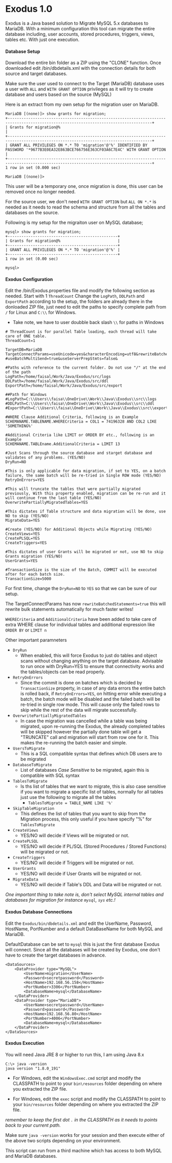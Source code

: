 # Exodus 1.0
Exodus is a Java based solution to Migrate MySQL 5.x databases to MariaDB. With a minimum configuration this tool can migrate the entire database including, user accounts, stored procedures, triggers, views, tables etc. With just one execution. 

#### Database Setup
Download the entire bin folder as a ZIP using the "CLONE" function. Once downloaded edit /bin/dbdetails.xml with the connection details for both source and target databases. 

Make sure the user used to connect to the Target (MariaDB) database uses a user with `ALL` and `WITH GRANT OPTION` privileges as it will try to create database and users based on the source (MySQL)

Here is an extract from my own setup for the migration user on MariaDB.
```
MariaDB [(none)]> show grants for migration;
+-------------------------------------------------------------------------------------------------------------------------------------+
| Grants for migration@%                                                                                                              |
+-------------------------------------------------------------------------------------------------------------------------------------+
| GRANT ALL PRIVILEGES ON *.* TO 'migration'@'%' IDENTIFIED BY PASSWORD '*9677B3E0EA32E863BCE766756E363CF03A6C7E4C' WITH GRANT OPTION |
+-------------------------------------------------------------------------------------------------------------------------------------+
1 row in set (0.000 sec)

MariaDB [(none)]>
```

This user will be a temporary one, once migration is done, this user can be removed once no longer needed.

For the source user, we don't need `WITH GRANT OPTION` but `ALL ON *.*` is needed as it needs to read the schema and structure from all the tables and databases on the source.

Following is my setup for the migraiton user on MySQL database;
```
mysql> show grants for migration;
+------------------------------------------------+
| Grants for migration@%                         |
+------------------------------------------------+
| GRANT ALL PRIVILEGES ON *.* TO 'migration'@'%' |
+------------------------------------------------+
1 row in set (0.00 sec)

mysql>
```

#### Exodus Configuration

Edit the /bin/Exodus.properties file and modify the following section as needed. Start with 1 `ThreadCount` Change the `LogPath`, `DDLPath` and `ExportPath` according to the setup, the folders are already there in the donloaded ZIP file, just need to edit the paths to specify complete path from `/` for Linux and `C:\\` for Windows. 

- Take note, we have to user doubble back slash `\\` for paths in Windows

```
# ThreadCount is for parallel Table loading, each thread will take care of ONE table.
ThreadCount=1

TargetDB=MariaDB
TargetConnectParams=useUnicode=yes&characterEncoding=utf8&rewriteBatchedStatements=true
#useBatchMultiSend=true&useServerPrepStmts=false&

#Paths with reference to the current folder. Do not use "/" at the end of the path
LogPath=/home/faisal/Work/Java/Exodus/src/logs
DDLPath=/home/faisal/Work/Java/Exodus/src/ddl
ExportPath=/home/faisal/Work/Java/Exodus/src/export

##Path for Windows
#LogPath=C:\\Users\\faisa\\OneDrive\\Work\\Java\\Exodus\\src\\logs
#DDLPath=C:\\Users\\faisa\\OneDrive\\Work\\Java\\Exodus\\src\\ddl
#ExportPath=C:\\Users\\faisa\\OneDrive\\Work\\Java\\Exodus\\src\\export

#WHERE Clause Additional Criteria, following is an Example
SCHEMANAME.TABLENAME.WHERECriteria = COL1 = 74196328 AND COL2 LIKE 'SOMETHING%'

#Additional Criteria like LIMIT or ORDER BY etc., following is an Example
SCHEMANAME.TABLEname.AdditionalCriteria = LIMIT 13

#Just Scans through the source database and starget database and validates of any problems. (YES/NO)
DryRun=NO

#This is only applicable for data migration, if set to YES, on a batch failure, the same batch will be re-tried in Single ROW mode (YES/NO)
RetryOnErrors=YES

#This will truncate the tables that were partially migrated previously, With this property enabled, migration can be re-run and it will continue from the last table (YES/NO)
OverwritePartiallyMigratedTables=YES

#This dictates if Table structure and data migration will be done, use NO to skip (YES/NO)
MigrateData=YES

#Create (YES/NO) for Additional Objects while Migrating (YES/NO)
CreateViews=YES
CreatePLSQL=YES
CreateTriggers=YES

#This dictates of user Grants will be migrated or not, use NO to skip Grants migration (YES/NO)
UserGrants=YES

#TransactionSize is the size of the Batch, COMMIT will be executed after for each batch size.
TransactionSize=5000
```

For first time, change the `DryRun=NO` to `YES` so that we can be sure of our setup.

The TargetConnectParams has now `rewriteBatchedStatements=true` this will rewrite bulk statements automatically for much faster writes!

`WHERECriteria` and `AdditionalCriteria` have been added to take care of extra WHERE clause for individual tables and additional expression like `ORDER BY` or `LIMIT n`

Other important paramneters

- `DryRun`
  - When enabled, this will force Exodus to just do tables and object scans without changing anything on the target database. Advisable to run once with DryRun=YES to ensure that connectivity works and the tables/objects can be read properly.
- `RetryOnErrors`
  - Since the commit is done on batches which is decided by `TransactionSize` property, in case of any data errors the entire batch is rolled back, if `RetryOnErrors=YES`, on hitting error while executing a batch, the batch mode will be disabled and the failed batch will be re-tried in single row mode. This will cause only the failed rows to skip while the rest of the data will migrate successfully. 
- `OverwritePartiallyMigratedTables`
  - In case the migration was cancelled while a table was being migrated, upon re-running the Exodus, the already completed tables will be skipped however the partially done table will get a "TRUNCATE" call and migration will start from row one for it. This makes the re-running the batch easier and simple.
- `UsersToMigrate`
  - This is a SQL compatible syntax that defines which DB users are to be migrated
- `DatabaseToMigrate`
  - List of databases *Case Sensitive* to be migrated, again this is compatible with SQL syntax
- `TablesToMigrate`
  - Is ths list of tables that we want to migrate, this is also case sensitive if you want to migrate a specific list of tables, normally for all tables just use the following to migrate all the tables
    - `TablesToMigrate = TABLE_NAME LIKE '%'`
- `SkipTableMigration`
  - This defines the list of tables that you want to skip from the Migration process, this only useful if you have specify "%" for `TablesToMigrate`
- `CreateViews`
  - YES/NO will decide if Views will be migrated or not.
- `CreatePLSQL`
  - YES/NO will decide if PL/SQL (Stored Procedures / Stored Functions) will be migrated or not.
- `CreateTriggers`
  - YES/NO will decide if Triggers will be migrated or not.
- `UserGrants`
  - YES/NO will decide if User Grants will be migrated or not.
- `MigrateData`
  - YES/NO will decide if Table's DDL and Data will be migrated or not.

*One important thing to take note is, don't select MySQL internal tables and databases for migration for instance `mysql`, `sys` etc.!*

#### Exodus Database Connections

Edit the `Exodus/bin/dbdetails.xml` and edit the UserName, Password, HostName, PortNumber and a default DataBaseName for both MySQL and MariaDB.

DefaultDatabase can be set to `mysql` this is just the first database Exodus will connect. Since all the databases will be created by Exodus, one don't have to create the target databases in advance.

```
<DataSources>
	<DataProvider type="MySQL">
		<UserName>migration</UserName>
		<Password>secretpassword</Password>
		<HostName>192.168.56.158</HostName>
		<PortNumber>3306</PortNumber>
		<DatabaseName>mysql</DatabaseName>
	</DataProvider>
	<DataProvider type="MariaDB">
		<UserName>secretpassword</UserName>
		<Password>password</Password>
		<HostName>192.168.56.80</HostName>
		<PortNumber>4006</PortNumber>
		<DatabaseName>mysql</DatabaseName>
	</DataProvider>
</DataSources>
```

#### Exodus Execution

You will need Java JRE 8 or higher to run this, I am using Java 8.x 

```
C:\> java -version
java version "1.8.0_191"
```

- For Windows, edit the `WindowsExec.cmd` script and modify the CLASSPATH to point to your `bin\resources` folder depending on where you extracted the ZIP file.

- For Windows, edit the `exec` script and modify the CLASSPATH to point to your `bin/resources` folder depending on where you extracted the ZIP file.

*remember to keep the first dot `.` in the CLASSPATH as it needs to points back to your current path.*

Make sure `java -version` works for your session and then execute either of the above two scripts depending on your environment.

This script can run from a third machine which has access to both MySQL and MariaDB databases.

